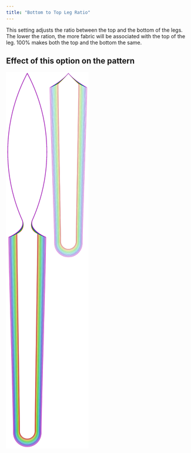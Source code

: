 ```yaml
---
title: "Bottom to Top Leg Ratio"
---
```


This setting adjusts the ratio between the top and the bottom of the legs. 
The lower the ration, the more fabric will be associated with the top of the leg. 
100% makes both the top and the bottom the same.



## Effect of this option on the pattern
![This image shows the effect of this option by superimposing several variants that have a different value for this option](octoplushy_bottomtoplegratio_sample.svg "Effect of this option on the pattern")
